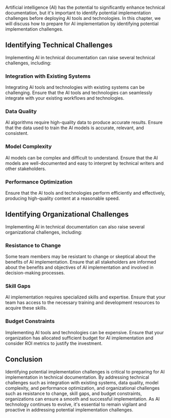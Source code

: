 

Artificial intelligence (AI) has the potential to significantly enhance technical documentation, but it's important to identify potential implementation challenges before deploying AI tools and technologies. In this chapter, we will discuss how to prepare for AI implementation by identifying potential implementation challenges.

Identifying Technical Challenges
--------------------------------

Implementing AI in technical documentation can raise several technical challenges, including:

### Integration with Existing Systems

Integrating AI tools and technologies with existing systems can be challenging. Ensure that the AI tools and technologies can seamlessly integrate with your existing workflows and technologies.

### Data Quality

AI algorithms require high-quality data to produce accurate results. Ensure that the data used to train the AI models is accurate, relevant, and consistent.

### Model Complexity

AI models can be complex and difficult to understand. Ensure that the AI models are well-documented and easy to interpret by technical writers and other stakeholders.

### Performance Optimization

Ensure that the AI tools and technologies perform efficiently and effectively, producing high-quality content at a reasonable speed.

Identifying Organizational Challenges
-------------------------------------

Implementing AI in technical documentation can also raise several organizational challenges, including:

### Resistance to Change

Some team members may be resistant to change or skeptical about the benefits of AI implementation. Ensure that all stakeholders are informed about the benefits and objectives of AI implementation and involved in decision-making processes.

### Skill Gaps

AI implementation requires specialized skills and expertise. Ensure that your team has access to the necessary training and development resources to acquire these skills.

### Budget Constraints

Implementing AI tools and technologies can be expensive. Ensure that your organization has allocated sufficient budget for AI implementation and consider ROI metrics to justify the investment.

Conclusion
----------

Identifying potential implementation challenges is critical to preparing for AI implementation in technical documentation. By addressing technical challenges such as integration with existing systems, data quality, model complexity, and performance optimization, and organizational challenges such as resistance to change, skill gaps, and budget constraints, organizations can ensure a smooth and successful implementation. As AI technology continues to evolve, it's essential to remain vigilant and proactive in addressing potential implementation challenges.
